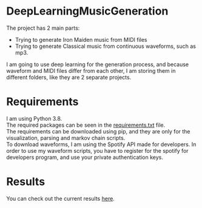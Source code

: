 # DeepLearningMusicGeneration
The project has 2 main parts:  
- Trying to generate Iron Maiden music from MIDI files  
- Trying to generate Classical music from continuous waveforms, such as mp3.  

I am going to use deep learning for the generation process, and because waveform and MIDI files differ from each other, I am storing them in different folders, like they are 2 separate projects.  

# Requirements
I am using Python 3.8.  
The required packages can be seen in the <a href="https://github.com/darkpanther99/DeepLearningMusicGeneration/blob/main/requirements.txt">requirements.txt</a> file.  
The requirements can be downloaded using pip, and they are only for the visualization, parsing and markov chain scripts.    
To download waveforms, I am using the Spotify API made for developers. In order to use my waveform scripts, you have to register for the spotify for developers program, and use your private authentication keys.

# Results
You can check out the current results [here](https://darkpanther99.github.io).

